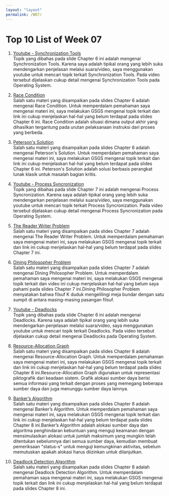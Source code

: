 ```yaml
---
layout: "layout"
permalink: /W07/
---
```


# Top 10 List of Week 07

1. [Youtube - Synchronization Tools](https://www.youtube.com/watch?v=DssseJKx5a8)<br>
Topik yang dibahas pada slide Chapter 6 ini adalah mengenai Synchronization Tools. Karena saya adalah tipikal orang yang lebih suka mendengarkan penjelasan melalui suara/video, saya menggunakan youtube untuk mencari topik terkait Synchronization Tools. Pada video tersebut dijelaskan cukup detail mengenai Synchronization Tools pada Operating System.

2. [Race Condition](https://www.gatevidyalay.com/process-synchronization-race-condition-in-os/)<br>
Salah satu materi yang disampaikan pada slides Chapter 6 adalah mengenai Race Condition. Untuk memperdalam pemahaman saya mengenai materi ini, saya melakukan GSGS mengenai topik terkait dan link ini cukup menjelaskan hal-hal yang belum terdapat pada slides Chapter 6 ini. Race Condition adalah situasi dimana output akhir yang dihasilkan tergantung pada urutan pelaksanaan instruksi dari proses yang berbeda.

3. [Peterson's Solution](https://www.geeksforgeeks.org/introduction-of-process-synchronization/)<br>
Salah satu materi yang disampaikan pada slides Chapter 6 adalah mengenai Peterson's Solution. Untuk memperdalam pemahaman saya mengenai materi ini, saya melakukan GSGS mengenai topik terkait dan link ini cukup menjelaskan hal-hal yang belum terdapat pada slides Chapter 6 ini. Peterson's Solution adalah solusi berbasis perangkat lunak klasik untuk masalah bagian kritis.

4. [Youtube - Process Syncronization](https://en.wikipedia.org/wiki/4)<br>
Topik yang dibahas pada slide Chapter 7 ini adalah mengenai Process Syncronization. Karena saya adalah tipikal orang yang lebih suka mendengarkan penjelasan melalui suara/video, saya menggunakan youtube untuk mencari topik terkait Process Syncronization. Pada video tersebut dijelaskan cukup detail mengenai Process Syncronization pada Operating System.

5. [The Reader Writer Problem](https://afteracademy.com/blog/the-reader-writer-problem-in-operating-system)<br>
Salah satu materi yang disampaikan pada slides Chapter 7 adalah mengenai The Reader Writer Problem. Untuk memperdalam pemahaman saya mengenai materi ini, saya melakukan GSGS mengenai topik terkait dan link ini cukup menjelaskan hal-hal yang belum terdapat pada slides Chapter 7 ini.

6. [Dining Philosopher Problem](https://www.youtube.com/watch?v=9f1oOMX3mP4)<br>
Salah satu materi yang disampaikan pada slides Chapter 7 adalah mengenai Dining Philosopher Problem. Untuk memperdalam pemahaman saya mengenai materi ini, saya melakukan GSGS mengenai topik terkait dan video ini cukup menjelaskan hal-hal yang belum saya pahami pada slides Chapter 7 ini.Dining Philosopher Problem menyatakan bahwa filsuf K duduk mengelilingi meja bundar dengan satu sumpit di antara masing-masing pasangan filsuf.


7. [Youtube - Deadlocks](https://www.youtube.com/watch?v=UVo9mGARkhQ)<br>
Topik yang dibahas pada slide Chapter 6 ini adalah mengenai Deadlocks. Karena saya adalah tipikal orang yang lebih suka mendengarkan penjelasan melalui suara/video, saya menggunakan youtube untuk mencari topik terkait Deadlocks. Pada video tersebut dijelaskan cukup detail mengenai Deadlocks pada Operating System.

8. [Resource-Allocation Graph](https://www.tutorialandexample.com/resource-allocation-graph/)<br>
Salah satu materi yang disampaikan pada slides Chapter 8 adalah mengenai Resource-Allocation Graph. Untuk memperdalam pemahaman saya mengenai materi ini, saya melakukan GSGS mengenai topik terkait dan link ini cukup menjelaskan hal-hal yang belum terdapat pada slides Chapter 8 ini.Resource-Allocation Graph digunakan untuk representasi piktografik dari keadaan sistem. Grafik alokasi sumber daya berisi semua informasi yang terkait dengan proses yang memegang beberapa sumber daya dan juga menunggu sumber daya lainnya.

9. [Banker’s Algorithm](https://www.geeksforgeeks.org/bankers-algorithm-in-operating-system-2/)<br>
Salah satu materi yang disampaikan pada slides Chapter 8 adalah mengenai Banker’s Algorithm. Untuk memperdalam pemahaman saya mengenai materi ini, saya melakukan GSGS mengenai topik terkait dan link ini cukup menjelaskan hal-hal yang belum terdapat pada slides Chapter 8 ini.Banker’s Algorithm adalah alokasi sumber daya dan algoritma penghindaran kebuntuan yang menguji keamanan dengan mensimulasikan alokasi untuk jumlah maksimum yang mungkin telah ditentukan sebelumnya dari semua sumber daya, kemudian membuat pemeriksaan "status-s" untuk menguji kemungkinan aktivitas, sebelum memutuskan apakah alokasi harus diizinkan untuk dilanjutkan.

10. [Deadlock Detection Algorithm](https://www.geeksforgeeks.org/deadlock-detection-algorithm-in-operating-system/)<br>
Salah satu materi yang disampaikan pada slides Chapter 8 adalah mengenai Deadlock Detection Algorithm. Untuk memperdalam pemahaman saya mengenai materi ini, saya melakukan GSGS mengenai topik terkait dan link ini cukup menjelaskan hal-hal yang belum terdapat pada slides Chapter 8 ini.